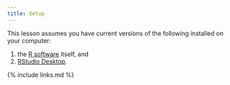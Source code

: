 ```yaml
---
title: Setup
---
```

This lesson assumes you have current versions of the following installed on your computer:

1. the [R software](https://cran.r-project.org/mirrors.html) itself, and
1. [RStudio Desktop](https://www.rstudio.com/products/rstudio/download/#download).


{% include links.md %}
